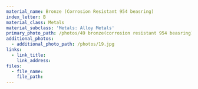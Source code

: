 ```yaml
---
material_name: Bronze (Corrosion Resistant 954 beasring)
index_letter: B
material_class: Metals
material_subclass: 'Metals: Alloy Metals'
primary_photo_path: /photos/49 bronze(corrosion resistant 954 beasring).jpg
additional_photos:
  - additional_photo_path: /photos/19.jpg
links:
  - link_title:
    link_address:
files:
  - file_name:
    file_path:
---
```



